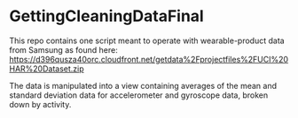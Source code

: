 # GettingCleaningDataFinal
This repo contains one script meant to operate with wearable-product data from Samsung as found here: https://d396qusza40orc.cloudfront.net/getdata%2Fprojectfiles%2FUCI%20HAR%20Dataset.zip

The data is manipulated into a view containing averages of the mean and standard deviation data for accelerometer and gyroscope data, broken down by activity.
